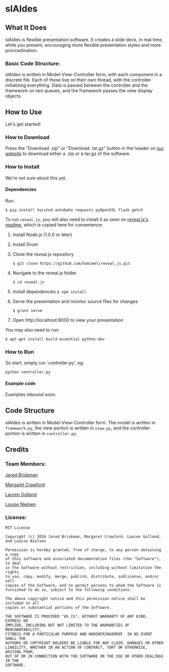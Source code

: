 # slAIdes

## What It Does
slAIdes is flexible presentation software. It creates a slide deck, in real time, while you present, encouraging more flexible presentation styles and more procrastination.

### Basic Code Structure:
slAIdes is written in Model-View-Controller form, with each component in a discrete file.
Each of these live on their own thread, with the controller initializing everything.
Data is passed between the controller and the framework on two queues, and the framework passes the view display objects.


## How to Use
Let's get started!

### How to Download
Press the "Download .zip" or "Download .tar.gz" button in the header on [our website](http://nielsenlouise.github.io/slAIdes/ "slAIdes") to download either a .zip  or a tar.gz of the software.

### How to Install
We're not sure about this yet.

#### Dependencies
Run:
```
$ pip install twisted autobahn requests pyOpenSSL flask getch
```
To run ```reveal.js```, you will also need to install it as seen on [reveal.js's readme](https://github.com/hakimel/reveal.js#full-setup), which is copied here for convenience:

1. Install Node.js (1.0.0 or later)

2. Install Grunt

3. Clone the reveal.js repository
    ```
    $ git clone https://github.com/hakimel/reveal.js.git
    ```
4. Navigate to the reveal.js folder
    ```
    $ cd reveal.js
    ```
5. Install dependencies
    ``` $ npm install ```
6. Serve the presentation and monitor source files for changes
    ```
    $ grunt serve
    ```
7. Open http://localhost:8000 to view your presentation

You may also need to run:
```
$ apt-get install build-essential python-dev
```
### How to Run
So start, simply run 'controller.py', eg:
```
python controller.py
```

#### Example code
Examples inbound soon.

## Code Structure
slAIdes is written in Model-View-Controller form. The model is written in `framework.py`, the view portion is written in `view.py`, and the controller portion is written in `controller.py`.

## Credits

### Team Members:

[Jared Briskman](https://github.com/jaredbriskman "Jared's Github profile")

[Margaret Crawford](https://github.com/Margaretmcrawf "Margo's Github profile")

[Lauren Gulland](https://github.com/laurengulland "Lauren's Github profile")

[Louise Nielsen](https://github.com/nielsenlouise "Louise's Github profile")

### License:

```
MIT License

Copyright (c) 2016 Jared Briskman, Margaret Crawford, Lauren Gulland, and Louise Nielsen

Permission is hereby granted, free of charge, to any person obtaining a copy
of this software and associated documentation files (the "Software"), to deal
in the Software without restriction, including without limitation the rights
to use, copy, modify, merge, publish, distribute, sublicense, and/or sell
copies of the Software, and to permit persons to whom the Software is
furnished to do so, subject to the following conditions:

The above copyright notice and this permission notice shall be included in all
copies or substantial portions of the Software.

THE SOFTWARE IS PROVIDED "AS IS", WITHOUT WARRANTY OF ANY KIND, EXPRESS OR
IMPLIED, INCLUDING BUT NOT LIMITED TO THE WARRANTIES OF MERCHANTABILITY,
FITNESS FOR A PARTICULAR PURPOSE AND NONINFRINGEMENT. IN NO EVENT SHALL THE
AUTHORS OR COPYRIGHT HOLDERS BE LIABLE FOR ANY CLAIM, DAMAGES OR OTHER
LIABILITY, WHETHER IN AN ACTION OF CONTRACT, TORT OR OTHERWISE, ARISING FROM,
OUT OF OR IN CONNECTION WITH THE SOFTWARE OR THE USE OR OTHER DEALINGS IN THE
SOFTWARE.
```
